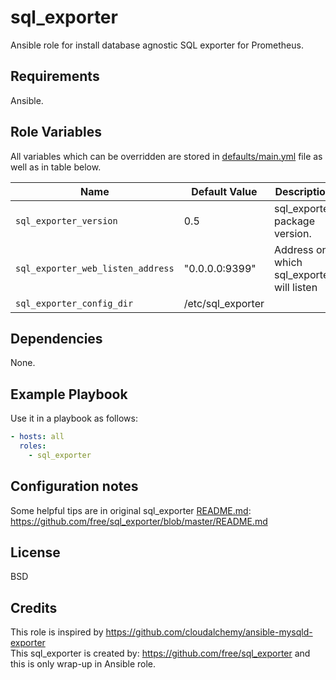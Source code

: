 sql_exporter
============

Ansible role for install database agnostic SQL exporter for Prometheus.

Requirements
------------

Ansible.

Role Variables
--------------

All variables which can be overridden are stored in [defaults/main.yml](defaults/main.yml) file as well as in table below.

| Name           | Default Value | Description                        |
| -------------- | ------------- | -----------------------------------|
| `sql_exporter_version` | 0.5 | sql_exporter package version. |
| `sql_exporter_web_listen_address` | "0.0.0.0:9399" | Address on which sql_exporter will listen |
| `sql_exporter_config_dir` | /etc/sql_exporter | |

Dependencies
------------

None.

Example Playbook
----------------

Use it in a playbook as follows:

```yaml
- hosts: all
  roles:
    - sql_exporter
```

Configuration notes
-------------------

Some helpful tips are in original sql_exporter [README.md](https://github.com/free/sql_exporter/blob/master/README.md):  
https://github.com/free/sql_exporter/blob/master/README.md

License
-------

BSD

Credits
-------

This role is inspired by https://github.com/cloudalchemy/ansible-mysqld-exporter  
This sql_exporter is created by: https://github.com/free/sql_exporter and this is only wrap-up in Ansible role.
